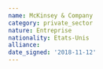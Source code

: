 ```yaml
---
name: McKinsey & Company 
category: private_sector
nature: Entreprise
nationality: Etats-Unis
alliance: 
date_signed: '2018-11-12'
---
```

    
